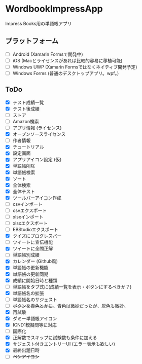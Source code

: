 # WordbookImpressApp
Impress Books用の単語帳アプリ

## プラットフォーム
- [ ] Android (Xamarin Formsで開発中)
- [ ] iOS (Macとライセンスがあれば比較的容易に移植可能)
- [ ] Windows UWP (Xamarin Formsではなくネイティブ開発予定)
- [ ] Windows Forms (普通のデスクトップアプリ。wpf。)

## ToDo
- [x] テスト成績一覧
- [x] テスト後成績
- [ ] ストア
- [ ] Amazon検索
- [ ] アプリ情報 (ライセンス)
- [x] オープンソースライセンス
- [ ] 作者情報
- [x] チュートリアル
- [x] 設定画面
- [x] アプリアイコン設定 (仮)
- [x] 単語帳削除
- [x] 単語帳検索
- [x] ソート
- [x] 全体検索
- [x] 全体テスト
- [x] ツールバーアイコン作成
- [ ] csvインポート
- [ ] csvエクスポート
- [ ] xlsxインポート
- [ ] xlsxエクスポート
- [ ] EBStudioエクスポート
- [x] クイズにプログレスバー
- [ ] ツイートに宣伝機能
- [x] ツイートに全問正解
- [ ] 単語帳別成績
- [x] カレンダー (Github風)
- [x] 単語帳の更新機能
- [x] 単語帳の更新同期
- [x] 成績に開始日時と種類
- [ ] 単語帳をタブ式に(成績一覧を表示・ボタンにするべきか？)
- [x] 単語帳名の拡張
- [ ] 単語帳名のサジェスト
- [ ] ~~ボタンを青色とかに~~。青色は微妙だったが、灰色も微妙。
- [x] 再試験
- [x] ダミー単語帳アイコン
- [x] ICND1模擬問等に対応
- [ ] 国際化
- [x] 正解数でスキップに試験数も条件に加える
- [x] サジェスト付きエントリーUI (エラー表示も欲しい)
- [x] 最終出題日時
- [ ] ~~ペンアイコン~~
